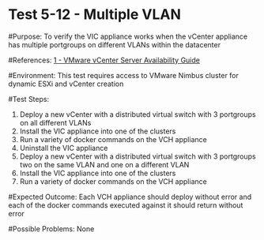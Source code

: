 Test 5-12 - Multiple VLAN
=======

#Purpose:
To verify the VIC appliance works when the vCenter appliance has multiple portgroups on different VLANs within the datacenter

#References:
[1 - VMware vCenter Server Availability Guide](http://www.vmware.com/files/pdf/techpaper/vmware-vcenter-server-availability-guide.pdf)

#Environment:
This test requires access to VMware Nimbus cluster for dynamic ESXi and vCenter creation

#Test Steps:
1. Deploy a new vCenter with a distributed virtual switch with 3 portgroups on all different VLANs
2. Install the VIC appliance into one of the clusters
3. Run a variety of docker commands on the VCH appliance
4. Uninstall the VIC appliance
5. Deploy a new vCenter with a distributed virtual switch with 3 portgroups two on the same VLAN and one on a different VLAN
6. Install the VIC appliance into one of the clusters
7. Run a variety of docker commands on the VCH appliance

#Expected Outcome:
Each VCH appliance should deploy without error and each of the docker commands executed against it should return without error

#Possible Problems:
None